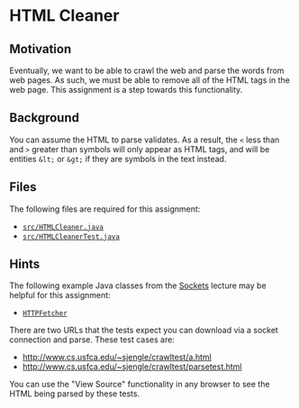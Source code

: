 HTML Cleaner
=================================================

Motivation
-------------------------------------------------

Eventually, we want to be able to crawl the web and parse the words from web pages. As such, we must be able to remove all of the HTML tags in the web page. This assignment is a step towards this functionality.

Background
-------------------------------------------------

You can assume the HTML to parse validates. As a result, the `<` less than and `>` greater than symbols will only appear as HTML tags, and will be entities `&lt;` or `&gt;` if they are symbols in the text instead.

Files
-------------------------------------------------

The following files are required for this assignment:

- [`src/HTMLCleaner.java`](src/HTMLCleaner.java)
- [`src/HTMLCleanerTest.java`](src/HTMLCleanerTest.java)

Hints
-------------------------------------------------

The following example Java classes from the [Sockets](https://github.com/cs212/lectures/tree/fall2014/Sockets) lecture may be helpful for this assignment:

- [`HTTPFetcher`](https://github.com/cs212/lectures/blob/fall2014/Sockets/src/HTTPFetcher.java)

There are two URLs that the tests expect you can download via a socket connection and parse. These test cases are:

- <http://www.cs.usfca.edu/~sjengle/crawltest/a.html>
- <http://www.cs.usfca.edu/~sjengle/crawltest/parsetest.html>

You can use the "View Source" functionality in any browser to see the HTML being parsed by these tests.
